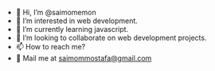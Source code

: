 - 👋 Hi, I’m @saimomemon
- 👀 I’m interested in web development.
- 🌱 I’m currently learning javascript.
- 💞️ I’m looking to collaborate on web development projects.
- 📫 How to reach me?
- 📧 Mail me at saimommostafa@gmail.com

<!---
saimomemon/saimomemon is a ✨ special ✨ repository because its `README.md` (this file) appears on your GitHub profile.
You can click the Preview link to take a look at your changes.
--->
